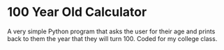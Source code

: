 # 100 Year Old Calculator
A very simple Python program that asks the user for their age and prints back to them the year that they will turn 100.
Coded for my college class.
